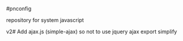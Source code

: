 #pnconfig

repository for system javascript

v2#
Add ajax.js (simple-ajax) so not to use jquery ajax
export simplify

